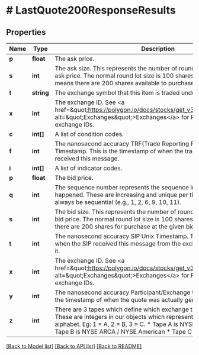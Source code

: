 # # LastQuote200ResponseResults

## Properties

Name | Type | Description | Notes
------------ | ------------- | ------------- | -------------
**p** | **float** | The ask price. | [optional]
**s** | **int** | The ask size. This represents the number of round lot orders at the given ask price. The normal round lot size is 100 shares. An ask size of 2 means there are 200 shares available to purchase at the given ask price. | [optional]
**t** | **string** | The exchange symbol that this item is traded under. |
**x** | **int** | The exchange ID. See &lt;a href&#x3D;\&quot;https://polygon.io/docs/stocks/get_v3_reference_exchanges\&quot; alt&#x3D;\&quot;Exchanges\&quot;&gt;Exchanges&lt;/a&gt; for Polygon.io&#39;s mapping of exchange IDs. | [optional]
**c** | **int[]** | A list of condition codes. | [optional]
**f** | **int** | The nanosecond accuracy TRF(Trade Reporting Facility) Unix Timestamp. This is the timestamp of when the trade reporting facility received this message. | [optional]
**i** | **int[]** | A list of indicator codes. | [optional]
**p** | **float** | The bid price. | [optional]
**q** | **int** | The sequence number represents the sequence in which message events happened. These are increasing and unique per ticker symbol, but will not always be sequential (e.g., 1, 2, 6, 9, 10, 11). |
**s** | **int** | The bid size. This represents the number of round lot orders at the given bid price. The normal round lot size is 100 shares. A bid size of 2 means there are 200 shares for purchase at the given bid price. | [optional]
**t** | **int** | The nanosecond accuracy SIP Unix Timestamp. This is the timestamp of when the SIP received this message from the exchange which produced it. |
**x** | **int** | The exchange ID. See &lt;a href&#x3D;\&quot;https://polygon.io/docs/stocks/get_v3_reference_exchanges\&quot; alt&#x3D;\&quot;Exchanges\&quot;&gt;Exchanges&lt;/a&gt; for Polygon.io&#39;s mapping of exchange IDs. | [optional]
**y** | **int** | The nanosecond accuracy Participant/Exchange Unix Timestamp. This is the timestamp of when the quote was actually generated at the exchange. |
**z** | **int** | There are 3 tapes which define which exchange the ticker is listed on. These are integers in our objects which represent the letter of the alphabet. Eg: 1 &#x3D; A, 2 &#x3D; B, 3 &#x3D; C. * Tape A is NYSE listed securities * Tape B is NYSE ARCA / NYSE American * Tape C is NASDAQ | [optional]

[[Back to Model list]](../../README.md#models) [[Back to API list]](../../README.md#endpoints) [[Back to README]](../../README.md)
